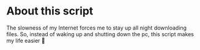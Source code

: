 # About this script
The slowness of my Internet forces me to stay up all night downloading files.
So, instead of waking up and shutting down the pc, this script makes my life easier 🤞
